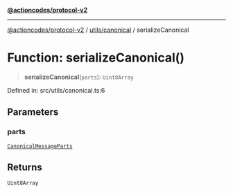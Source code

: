 [**@actioncodes/protocol-v2**](../../../README.md)

***

[@actioncodes/protocol-v2](../../../modules.md) / [utils/canonical](../README.md) / serializeCanonical

# Function: serializeCanonical()

> **serializeCanonical**(`parts`): `Uint8Array`

Defined in: src/utils/canonical.ts:6

## Parameters

### parts

[`CanonicalMessageParts`](../../../types/interfaces/CanonicalMessageParts.md)

## Returns

`Uint8Array`
